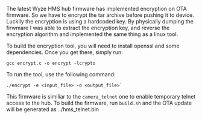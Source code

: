 The latest Wyze HMS hub firmware has implemented encryption on OTA firmware. So
we have to encrypt the tar archive before pushing it to device. Luckily the
encryption is using a hardcoded key. By physically dumping the firwmare I was
able to extract the encryption key, and reverse the encryption algorithm and
implemented the same thing as a linux tool.

To build the encryption tool, you will need to install openssl and some
dependencies. Once you get there, simply run:
```
gcc encrypt.c -o encrypt -lcrypto
```

To run the tool, use the following command:
```
./encrypt -e <input_file> -o <output_file>`
```

This firmware is similiar to the `camera_telnet` one to enable temporary telnet
access to the hub. To build the firmware, run `build.sh` and the OTA update will
be generated as ../hms_telnet.bin
